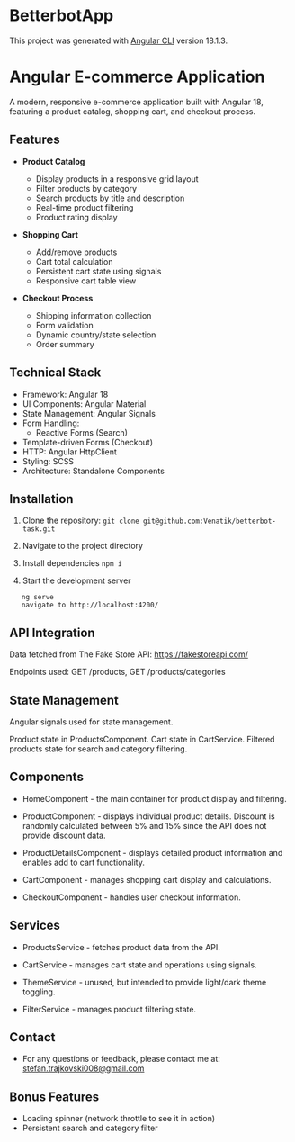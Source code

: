 # BetterbotApp

This project was generated with [Angular CLI](https://github.com/angular/angular-cli) version 18.1.3.

# Angular E-commerce Application

A modern, responsive e-commerce application built with Angular 18, featuring a product catalog, shopping cart, and checkout process.

## Features

- **Product Catalog**

  - Display products in a responsive grid layout
  - Filter products by category
  - Search products by title and description
  - Real-time product filtering
  - Product rating display

- **Shopping Cart**

  - Add/remove products
  - Cart total calculation
  - Persistent cart state using signals
  - Responsive cart table view

- **Checkout Process**
  - Shipping information collection
  - Form validation
  - Dynamic country/state selection
  - Order summary

## Technical Stack

- Framework: Angular 18
- UI Components: Angular Material
- State Management: Angular Signals
- Form Handling:
  - Reactive Forms (Search)
- Template-driven Forms (Checkout)
- HTTP: Angular HttpClient
- Styling: SCSS
- Architecture: Standalone Components

## Installation

1. Clone the repository:
   `git clone git@github.com:Venatik/betterbot-task.git`

2. Navigate to the project directory

3. Install dependencies
   `npm i`

4. Start the development server

```
   ng serve
   navigate to http://localhost:4200/
```

## API Integration

Data fetched from The Fake Store API: https://fakestoreapi.com/

Endpoints used: GET /products, GET /products/categories

## State Management

Angular signals used for state management.

Product state in ProductsComponent.
Cart state in CartService.
Filtered products state for search and category filtering.

## Components

- HomeComponent - the main container for product display and filtering.

- ProductComponent - displays individual product details. Discount is randomly calculated between 5% and 15% since the API does not provide discount data.

- ProductDetailsComponent - displays detailed product information and enables add to cart functionality.

- CartComponent - manages shopping cart display and calculations.

- CheckoutComponent - handles user checkout information.

## Services

- ProductsService - fetches product data from the API.

- CartService - manages cart state and operations using signals.

- ThemeService - unused, but intended to provide light/dark theme toggling.

- FilterService - manages product filtering state.

## Contact

- For any questions or feedback, please contact me at: stefan.trajkovski008@gmail.com

## Bonus Features

- Loading spinner (network throttle to see it in action)
- Persistent search and category filter
